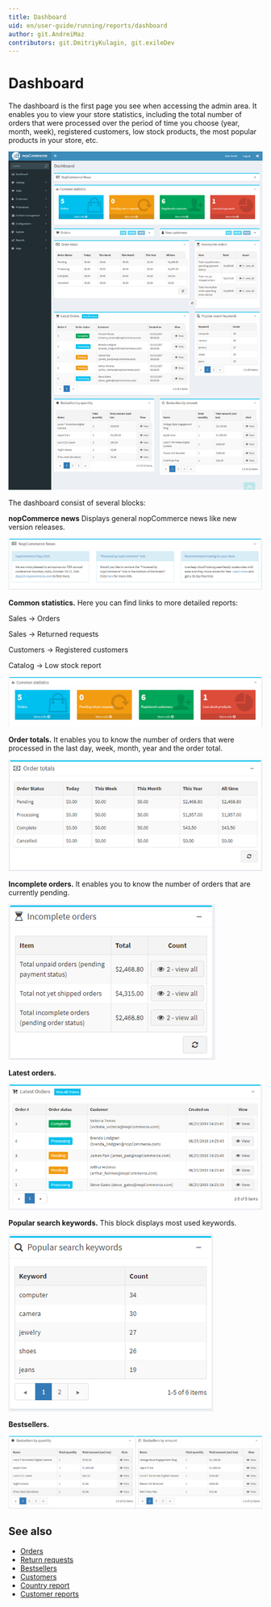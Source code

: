 ```yaml
---
title: Dashboard
uid: en/user-guide/running/reports/dashboard
author: git.AndreiMaz
contributors: git.DmitriyKulagin, git.exileDev
---
```

# Dashboard

The dashboard is the first page you see when accessing the admin area. It enables you to view your store statistics, including the total number of orders that were processed over the period of time you choose (year, month, week), registered customers, low stock products, the most popular products in your store, etc.

![dashboard](_static/dashboard/dashboard.png)

The dashboard consist of several blocks:

**nopCommerce news** Displays general nopCommerce news like new version releases.

![news](_static/dashboard/news.png)

**Common statistics.** Here you can find links to more detailed reports:

Sales → Orders

Sales → Returned requests

Customers → Registered customers

Catalog → Low stock report

![common](_static/dashboard/common.png)

**Order totals.** It enables you to know the number of orders that were processed in the last day, week, month, year and the order total.

![order-totals](_static/dashboard/order-totals.png)

**Incomplete orders.** It enables you to know the number of orders that are currently pending.

![order-incomplete](_static/dashboard/order-incomplete.png)

**Latest orders.**

![order-latest](_static/dashboard/order-latest.png)

**Popular search keywords.** This block displays most used keywords.

![keywords](_static/dashboard/keywords.png)

**Bestsellers.**

![bestsellers](_static/dashboard/bestsellers.png)

## See also

* [Orders](xref:en/user-guide/running/order-management/orders/index)
* [Return requests](xref:en/user-guide/running/order-management/return-requests/index)
* [Bestsellers](xref:en/user-guide/running/reports/bestsellers-never-purchased)
* [Customers](xref:en/user-guide/running/customer-management/index)
* [Country report](xref:en/user-guide/running/reports/country-report)
* [Customer reports](xref:en/user-guide/running/reports/customer-reports)
